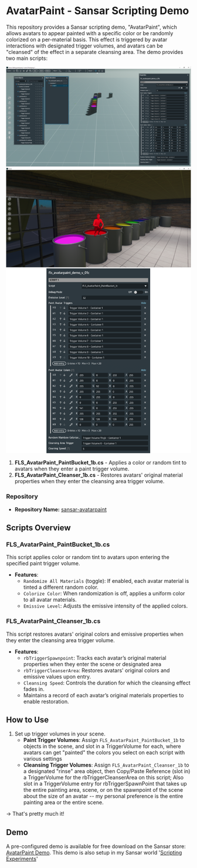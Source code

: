 # AvatarPaint - Sansar Scripting Demo

This repository provides a Sansar scripting demo, "AvatarPaint", which allows avatars to appear painted with a specific color or be randomly colorized on a per-material basis. This effect is triggered by avatar interactions with designated trigger volumes, and avatars can be "cleansed" of the effect in a separate cleansing area. The demo provides two main scripts:

![Screenshot of AvatarPaint in Sansar Editor](screenshot.png)
![Screenshot of Freelight painted completely red in Sansar using AvatarPaint scripts](screenshot2.png)
![Screenshot of AvatarPaint's script properties in Sansar Editor](scriptprops_1c.png)

1. **FLS_AvatarPaint_PaintBucket_1b.cs** - Applies a color or random tint to avatars when they enter a paint trigger volume.
2. **FLS_AvatarPaint_Cleanser_1b.cs** - Restores avatars' original material properties when they enter the cleansing area trigger volume.

### Repository

- **Repository Name:** [sansar-avatarpaint](https://github.com/iamfreelight/sansar-avatarpaint)

## Scripts Overview

### FLS_AvatarPaint_PaintBucket_1b.cs
This script applies color or random tint to avatars upon entering the specified paint trigger volume.

- **Features**:
  - `Randomize All Materials` (toggle): If enabled, each avatar material is tinted a different random color.
  - `Colorize Color`: When randomization is off, applies a uniform color to all avatar materials.
  - `Emissive Level`: Adjusts the emissive intensity of the applied colors.

### FLS_AvatarPaint_Cleanser_1b.cs
This script restores avatars' original colors and emissive properties when they enter the cleansing area trigger volume.

- **Features**:
  - `rbTriggerSpawnpoint`: Tracks each avatar’s original material properties when they enter the scene or designated area
  - `rbTriggerCleanserArea`: Restores avatars' original colors and emissive values upon entry.
  - `Cleansing Speed`: Controls the duration for which the cleansing effect fades in.
  - Maintains a record of each avatar’s original materials properties to enable restoration.

## How to Use
1. Set up trigger volumes in your scene.
   - **Paint Trigger Volumes**: Assign `FLS_AvatarPaint_PaintBucket_1b` to objects in the scene, and slot in a TriggerVolume for each, where avatars can get "painted" the colors you select on each script with various settings
   - **Cleansing Trigger Volumes**: Assign `FLS_AvatarPaint_Cleanser_1b` to a designated "rinse" area object, then Copy/Paste Reference (slot in) a TriggerVolume for the rbTriggerCleanserArea on this script;  Also slot in a TriggerVolume entry for rbTriggerSpawnPoint that takes up the entire painting area, scene, or on the spawnpoint of the scene about the size of an avatar -- my personal preference is the entire painting area or the entire scene.

-> That's pretty much it!

## Demo
A pre-configured demo is available for free download on the Sansar store: [AvatarPaint Demo](https://store.sansar.com/listings/f2c39206-18d1-4379-a84f-ba9d220a9ae8/avatarpaint-demo-v01b).
This demo is also setup in my Sansar world '[Scripting Experiments](https://atlas.sansar.com/experiences/freelight-1030/empty)'
